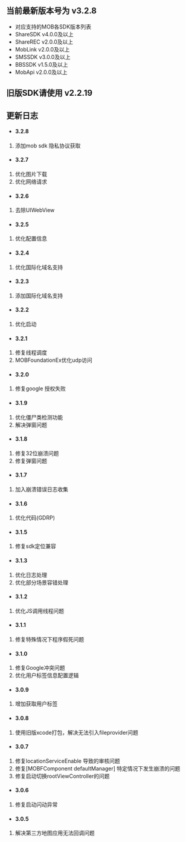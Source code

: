 ## 当前最新版本号为 v3.2.8
* 对应支持的MOB各SDK版本列表
* ShareSDK  v4.0.0及以上
* ShareREC  v2.0.0及以上
* MobLink   v2.0.0及以上
* SMSSDK    v3.0.0及以上
* BBSSDK    v1.5.0及以上
* MobApi    v2.0.0及以上

## 旧版SDK请使用 v2.2.19

## 更新日志
- #### 3.2.8
1. 添加mob sdk 隐私协议获取

- #### 3.2.7
1. 优化图片下载
2. 优化网络请求

- #### 3.2.6
1. 去除UIWebView

- #### 3.2.5
1. 优化配置信息

- #### 3.2.4
1. 优化国际化域名支持

- #### 3.2.3
1. 添加国际化域名支持

- #### 3.2.2
1. 优化启动

- #### 3.2.1
1. 修复线程调度
2. MOBFoundationEx优化udp访问

- #### 3.2.0
1. 修复google 授权失败

- #### 3.1.9
1. 优化僵尸类检测功能
2. 解决弹窗问题

- #### 3.1.8
1. 修复32位崩溃问题
2. 修复弹窗问题

- #### 3.1.7
1. 加入崩溃错误日志收集

- #### 3.1.6
1. 优化代码(GDRP)

- #### 3.1.5
1. 修复sdk定位兼容

- #### 3.1.3
1. 优化日志处理
2. 优化部分场景容错处理

- #### 3.1.2
1. 优化JS调用线程问题

- #### 3.1.1
1. 修复特殊情况下程序假死问题

- #### 3.1.0
1. 修复Google冲突问题
2. 优化用户标签信息配置逻辑

- #### 3.0.9
1. 增加获取用户标签

- #### 3.0.8
1. 使用旧版xcode打包，解决无法引入fileprovider问题

- #### 3.0.7
1.  修复locationServiceEnable 导致的审核问题
2. 修复[MOBFComponent defaultManager] 特定情况下发生崩溃的问题
3. 修复启动切换rootViewController的问题


- #### 3.0.6

1. 修复启动闪动异常

- #### 3.0.5

1. 解决第三方地图应用无法回调问题


